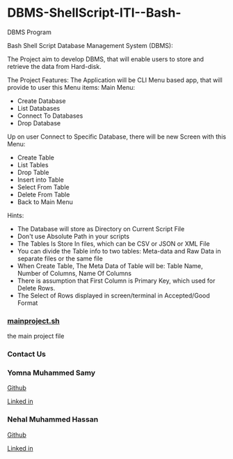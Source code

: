 # DBMS-ShellScript-ITI--Bash-
DBMS Program

Bash Shell Script Database Management System (DBMS):

The Project aim to develop DBMS, that will enable users to store and retrieve the data from Hard-disk.

The Project Features:
The Application will be CLI Menu based app, that will provide to user this Menu items:
Main Menu:
- Create Database
- List Databases
- Connect To Databases
- Drop Database

Up on user Connect to Specific Database, there will be new Screen with this Menu:
- Create Table 
- List Tables
- Drop Table
- Insert into Table
- Select From Table
- Delete From Table
- Back to Main Menu

Hints:
- The Database will store as Directory on Current Script File
- Don't use Absolute Path in your scripts
- The Tables Is Store In files, which can be CSV or JSON or XML File
- You can divide the Table info to two tables: Meta-data and Raw Data in separate files or the same file
- When Create Table, The Meta Data of Table will be: Table Name, Number of Columns, Name Of Columns
- There is assumption that First Column is Primary Key, which used for Delete Rows.
- The Select of Rows displayed in screen/terminal in Accepted/Good Format

### [mainproject.sh](mainproject.sh)

the main project file


### Contact Us

### Yomna Muhammed Samy
[Github](https://github.com/Youmna1798)

[Linked in](https://www.linkedin.com/in/youmna-samy)

### Nehal Muhammed Hassan
[Github](https://github.com/nehalhd)

[Linked in](https://www.linkedin.com/in/nassanx)
